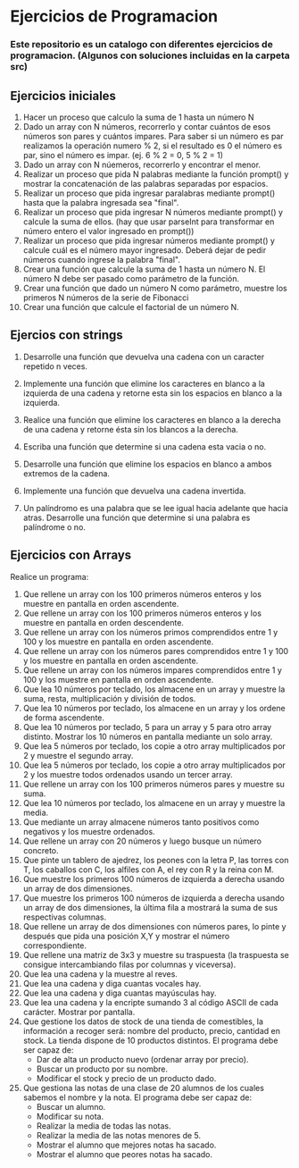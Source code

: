 # Ejercicios de Programacion

### Este repositorio es un catalogo con diferentes ejercicios de programacion. (Algunos con soluciones incluidas en la carpeta src)

## Ejercicios iniciales

1. Hacer un proceso que calculo la suma de 1 hasta un número N
2. Dado un array con N números, recorrerlo y contar cuántos de esos números son pares y cuántos impares. Para saber si un número es par realizamos la operación numero % 2, si el resultado es 0 el número es par, sino el número es impar. (ej. 6 % 2 = 0, 5 % 2 = 1)
3. Dado un array con N núemeros, recorrerlo y encontrar el menor.
4. Realizar un proceso que pida N palabras mediante la función prompt() y mostrar la concatenación de las palabras separadas por espacios.
5. Realizar un proceso que pida ingresar paralabras mediante prompt() hasta que la palabra ingresada sea "final".
6. Realizar un proceso que pida ingresar N números mediante prompt() y calcule la suma de ellos. (hay que usar parseInt para transformar en número entero el valor ingresado en prompt())
7. Realizar un proceso que pida ingresar números mediante prompt() y calcule cuál es el número mayor ingresado. Deberá dejar de pedir números cuando ingrese la palabra "final".
8. Crear una función que calcule la suma de 1 hasta un número N. El número N debe ser pasado como parámetro de la función.
9. Crear una función que dado un número N como parámetro, muestre los primeros N números de la serie de Fibonacci
10. Crear una función que calcule el factorial de un número N.

## Ejercios con strings

1. Desarrolle una función que devuelva una cadena con un caracter repetido n veces.

2. Implemente una función que elimine los caracteres en blanco a la izquierda de una cadena y retorne esta sin los espacios en blanco a la izquierda.

3. Realice una función que elimine los caracteres en blanco a la derecha de una cadena y retorne ésta sin los blancos a la derecha.

4. Escriba una función que determine si una cadena esta vacia o no.

5. Desarrolle una función que elimine los espacios en blanco a ambos extremos de la cadena.

6. Implemente una función que devuelva una cadena invertida.

7. Un palíndromo es una palabra que se lee igual hacia adelante que hacia atras. Desarrolle una función que determine si una palabra es palíndrome o no.

## Ejercicios con Arrays
Realice un programa:

1. Que rellene un array con los 100 primeros números enteros y los muestre en pantalla en orden ascendente.
2. Que rellene un array con los 100 primeros números enteros y los muestre en pantalla en orden descendente.
3. Que rellene un array con los números primos comprendidos entre 1 y 100 y los muestre en pantalla en orden ascendente.
4. Que rellene un array con los números pares comprendidos entre 1 y 100 y los muestre en pantalla en orden ascendente.
5. Que rellene un array con los números impares comprendidos entre 1 y 100 y los muestre en pantalla en orden ascendente.
6. Que lea 10 números por teclado, los almacene en un array y muestre la suma, resta, multiplicación y división de todos.
7. Que lea 10 números por teclado, los almacene en un array y los ordene de forma ascendente.
8. Que lea 10 números por teclado, 5 para un array y 5 para otro array distinto. Mostrar los 10 números en pantalla mediante un solo array.
9. Que lea 5 números por teclado, los copie a otro array multiplicados por 2 y muestre el segundo array.
10. Que lea 5 números por teclado, los copie a otro array multiplicados por 2 y los muestre todos ordenados usando un tercer array.
11. Que rellene un array con los 100 primeros números pares y muestre su suma.
12. Que lea 10 números por teclado, los almacene en un array y muestre la media.
13. Que mediante un array almacene números tanto positivos como negativos y los muestre ordenados.
14. Que rellene un array con 20 números y luego busque un número concreto.
15. Que pinte un tablero de ajedrez, los peones con la letra P, las torres con T, los caballos con C, los alfiles con A, el rey con R y la reina con M.
16. Que muestre los primeros 100 números de izquierda a derecha usando un array de dos dimensiones.
17. Que muestre los primeros 100 números de izquierda a derecha usando un array de dos dimensiones, la última fila a mostrará la suma de sus respectivas columnas.
18. Que rellene un array de dos dimensiones con números pares, lo pinte y después que pida una posición X,Y y mostrar el número correspondiente.
19. Que rellene una matriz de 3x3 y muestre su traspuesta (la traspuesta se consigue intercambiando filas por columnas y viceversa).
20. Que lea una cadena y la muestre al reves.
21. Que lea una cadena y diga cuantas vocales hay.
22. Que lea una cadena y diga cuantas mayúsculas hay.
23. Que lea una cadena y la encripte sumando 3 al código ASCII de cada carácter. Mostrar por pantalla.
24. Que gestione los datos de stock de una tienda de comestibles, la información a recoger será: nombre del producto, precio, cantidad en stock. La tienda dispone de 10 productos distintos. El programa debe ser capaz de:
	+ Dar de alta un producto nuevo (ordenar array por precio).
	+ Buscar un producto por su nombre.
	+ Modificar el stock y precio de un producto dado.
28. Que gestiona las notas de una clase de 20 alumnos de los cuales sabemos el nombre y la nota. El programa debe ser capaz de:
	+ Buscar un alumno.
	+ Modificar su nota.
	+ Realizar la media de todas las notas.
	+ Realizar la media de las notas menores de 5.
	+ Mostrar el alumno que mejores notas ha sacado.
	+ Mostrar el alumno que peores notas ha sacado.
